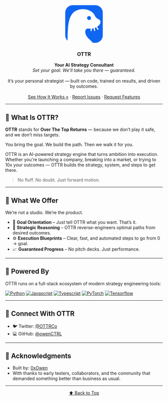 <a name="readme-top"></a>

<br />
<p align="center">
  <img src="./src/assets/ottr.png" alt="OTTR Logo" width="120" />
</p>

<h3 align="center">OTTR</h3>

<p align="center">
  <strong>Your AI Strategy Consultant</strong><br />
  <em>Set your goal. We’ll take you there — guaranteed.</em>
  <br /><br />
  It’s your personal strategist — built on code, trained on results, and driven by outcomes.
  <br /><br />
  <a href="https://github.com/owenCTRL/OTTR/tree/main/models">See How It Works »</a>
  ·
  <a href="https://github.com/owenCTRL/OTTR/issues">Report Issues</a>
  ·
  <a href="https://github.com/owenCTRL/OTTR/issues">Request Features</a>
</p>

---

## 🧭 What Is OTTR?

**OTTR** stands for **Over The Top Returns** — because we don’t play it safe, and we don’t miss targets.

You bring the goal.
We build the path.
Then we walk it for you.

OTTR is an AI-powered strategy engine that turns ambition into execution. Whether you're launching a company, breaking into a market, or trying to 10x your outcomes — OTTR builds the strategy, system, and steps to get there.

> No fluff. No doubt. Just forward motion.

---

## 🚀 What We Offer

We’re not a studio. We’re the product.

* 🎯 **Goal Orientation** – Just tell OTTR what you want. That’s it.
* 🧠 **Strategic Reasoning** – OTTR reverse-engineers optimal paths from desired outcomes.
* ⚙️ **Execution Blueprints** – Clear, fast, and automated steps to go from 0 → goal.
* 📈 **Guaranteed Progress** – No pitch decks. Just performance.

---

## 🔧 Powered By

OTTR runs on a full-stack ecosystem of modern strategy engineering tools:

[![Python][Python.org]][Python-url]
[![Javascript][Javascript.com]][Javascript-url]
[![Typescript][Typescript.com]][Typescript-url]
[![PyTorch][PyTorch.org]][PyTorch-url]
[![Tensorflow][Tensorflow.org]][Tensorflow-url]

---

## 🤝 Connect With OTTR

* 🐦 Twitter: [@OTTRCo](https://twitter.com/ottrco)
* 💻 GitHub: [@owenCTRL](https://github.com/owenAPI)

---

## 🌱 Acknowledgments

* Built by: [0xOwen](https://x.com/0xOwen)
* With thanks to early testers, collaborators, and the community that demanded something better than business as usual.

---

<p align="center"><a href="#readme-top">⬆️ Back to Top</a></p>

<!-- MARKDOWN LINKS & IMAGES -->

[Python.org]: https://img.shields.io/badge/Python-0e66f1?style=for-the-badge&logo=python&logoColor=white
[Python-url]: https://Python.org
[Javascript.com]: https://img.shields.io/badge/JavaScript-0e66f1?style=for-the-badge&logo=javascript&logoColor=white
[Javascript-url]: https://Javascript.com
[Tensorflow.org]: https://img.shields.io/badge/TensorFlow-0e66f1?style=for-the-badge&logo=tensorflow&logoColor=white
[Tensorflow-url]: https://www.tensorflow.org/
[PyTorch.org]: https://img.shields.io/badge/PyTorch-0e66f1?style=for-the-badge&logo=pytorch&logoColor=white
[PyTorch-url]: https://pytorch.org/
[Typescript.com]: https://img.shields.io/badge/Typescript-0e66f1?style=for-the-badge&logo=Typescript&logoColor=white
[Typescript-url]: https://www.typescript.com/